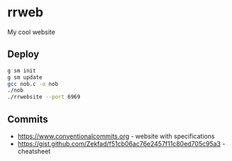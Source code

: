 # rrweb
My cool website

## Deploy
```sh
g sm init
g sm update
gcc nob.c -o nob
./nob
./rrwebsite --port 6969
```

## Commits
- https://www.conventionalcommits.org - website with specifications
- https://gist.github.com/Zekfad/f51cb06ac76e2457f11c80ed705c95a3 - cheatsheet

